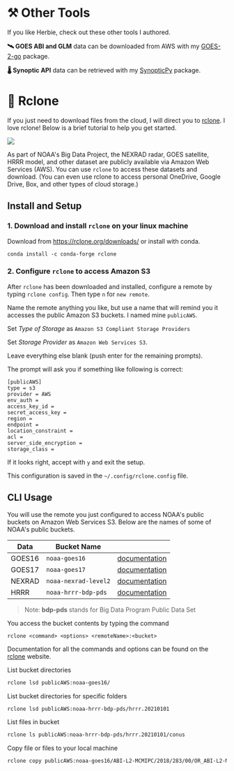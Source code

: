 # ⚒ Other Tools

If you like Herbie, check out these other tools I authored.

**🛰 GOES ABI and GLM** data can be downloaded from AWS with my [GOES-2-go](https://github.com/blaylockbk/goes2go) package.

**🌡 Synoptic API** data can be retrieved with my [SynopticPy](https://github.com/blaylockbk/SynopticPy) package.

# 🤖 Rclone

If you just need to download files from the cloud, I will direct you to [rclone](https://rclone.org/). I love rclone! Below is a brief tutorial to help you get started.


[![](https://rclone.org/img/logo_on_light__horizontal_color.svg)](https://rclone.org/)


As part of NOAA's Big Data Project, the NEXRAD radar, GOES satellite, HRRR model, and other dataset are publicly available via Amazon Web Services (AWS). You can use `rclone` to access these datasets and download. (You can even use rclone to access personal OneDrive, Google Drive, Box, and other types of cloud storage.)

## Install and Setup

### 1. Download and install `rclone` on your linux machine

Download from https://rclone.org/downloads/ or install with conda.

    conda install -c conda-forge rclone

### 2. Configure `rclone` to access **Amazon S3**
After `rclone` has been downloaded and installed, configure a remote by typing `rclone config`. Then type `n` for `new remote`.

Name the remote anything you like, but use a name that will remind you it accesses the public Amazon S3 buckets. I named mine `publicAWS`. 

Set _Type of Storage_ as `Amazon S3 Compliant Storage Providers`

Set _Storage Provider_ as `Amazon Web Services S3`.

Leave everything else blank (push enter for the remaining prompts).

The prompt will ask you if something like following is correct:

    [publicAWS]
    type = s3
    provider = AWS
    env_auth =
    access_key_id =
    secret_access_key =
    region =
    endpoint =
    location_constraint =
    acl =
    server_side_encryption =
    storage_class =

If it looks right, accept with `y` and exit the setup.

This configuration is saved in the `~/.config/rclone.config` file.

## CLI Usage

You will use the remote you just configured to access NOAA's public buckets on Amazon Web Services S3. Below are the names of some of NOAA's public buckets. 

| Data   | Bucket Name          |                                         |
| ------ | -------------------- | ---------------------------------------------------- |
| GOES16 | `noaa-goes16`        | [documentation](https://registry.opendata.aws/noaa-goes/)     |
| GOES17 | `noaa-goes17`        | [documentation](https://registry.opendata.aws/noaa-goes/)     |
| NEXRAD | `noaa-nexrad-level2` | [documentation](https://registry.opendata.aws/noaa-nexrad/)   |
| HRRR   | `noaa-hrrr-bdp-pds`  | [documentation](https://registry.opendata.aws/noaa-hrrr-pds/) |

> Note: **bdp-pds** stands for Big Data Program Public Data Set

You access the bucket contents by typing the command

    rclone <command> <options> <remoteName>:<bucket>
    
Documentation for all the commands and options can be found on the [rclone](https://rclone.org/) website.

List bucket directories

```bash
rclone lsd publicAWS:noaa-goes16/
```
List bucket directories for specific folders
```bash
rclone lsd publicAWS:noaa-hrrr-bdp-pds/hrrr.20210101
```
List files in bucket
```bash
rclone ls publicAWS:noaa-hrrr-bdp-pds/hrrr.20210101/conus
```

Copy file or files to your local machine

```bash
rclone copy publicAWS:noaa-goes16/ABI-L2-MCMIPC/2018/283/00/OR_ABI-L2-MCMIPC-M3_G16_s20182830057203_e20182830059576_c20182830100076.nc ./
```
